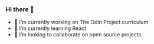### Hi there 👋

- 🔭 I’m currently working on The Odin Project curriculum
- 🌱 I’m currently learning React
- 👯 I’m looking to collaborate on open source projects.
